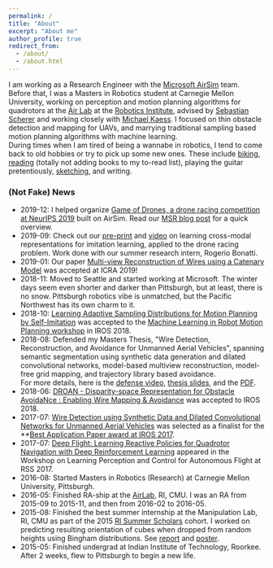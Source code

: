 ```yaml
---
permalink: /
title: "About"
excerpt: "About me"
author_profile: true
redirect_from: 
  - /about/
  - /about.html
---
```


I am working as a Research Engineer with the [Microsoft AirSim](https://github.com/microsoft/airsim/) team.    
Before that, I was a Masters in Robotics student at Carnegie Mellon University, working on perception and motion planning algorithms for quadrotors at the [Air Lab](theairlab.org) at the [Robotics Institute](https://www.ri.cmu.edu), advised by [Sebastian Scherer](https://www.ri.cmu.edu/ri-faculty/sebastian-scherer/) and working closely with [Michael Kaess](http://frc.ri.cmu.edu/~kaess/). 
I focused on thin obstacle detection and mapping for UAVs, and marrying traditional sampling based motion planning algorithms with machine learning.    
During times when I am tired of being a wannabe in robotics, I tend to come back to old hobbies or try to pick up some new ones. 
These include [biking](https://www.strava.com/athletes/4053560), [reading](https://www.goodreads.com/user/show/20408058-ratnesh-madaan) (totally not adding books to my to-read list), playing the guitar pretentiously, [sketching](http://madratman.deviantart.com/gallery), and writing. 

### (Not Fake) News 
- 2019-12: I helped organize [Game of Drones, a drone racing competition at NeurIPS 2019](https://microsoft.github.io/AirSim-NeurIPS2019-Drone-Racing/index.html) built on AirSim.
Read our [MSR blog post](https://www.microsoft.com/en-us/research/blog/game-of-drones-at-neurips-2019-simulation-based-drone-racing-competition-built-on-airsim/?OCID=msr_blog_gameofdrones_neurips_fb) for a quick overview. 
- 2019-09: Check out our [pre-print](https://arxiv.org/abs/1909.06993) and [video](https://www.youtube.com/watch?v=aSugOL0qI44&feature=youtu.be) on learning cross-modal representations for imitation learning, applied to the drone racing problem. Work done with our summer research intern, Rogerio Bonatti. 
- 2019-01: Our paper [Multi-view Reconstruction of Wires using a Catenary Model](https://www.ri.cmu.edu/publications/multi-view-reconstruction-of-wires-using-a-catenary-model-2/) was accepted at ICRA 2019!
- 2018-11: Moved to Seattle and started working at Microsoft. The winter days seem even shorter and darker than Pittsburgh, but at least, there is no snow. Pittsburgh robotics vibe is unmatched, but the Pacific Northwest has its own charm to it. 
- 2018-10: [Learning Adaptive Sampling Distributions for Motion Planning by Self-Imitation](https://personalrobotics.cs.washington.edu/workshops/mlmp2018/assets/docs/20_CameraReadySubmission_learn2sample_iros_extended_abstract_compressed.pdf) was accepted to the [Machine Learning in Robot Motion Planning workshop](https://personalrobotics.cs.washington.edu/workshops/mlmp2018/) in IROS 2018. 
- 2018-08: Defended my Masters Thesis, "Wire Detection, Reconstruction, and Avoidance for Unmanned Aerial Vehicles", spanning semantic segmentation using synthetic data generation and dilated convolutional networks, model-based multiview reconstruction, model-free grid mapping, and trajectory library based avoidance.   
For more details, here is the [defense video](https://youtu.be/hcBduruWLp8), [thesis slides](https://docs.google.com/presentation/d/1U0Kb8G4NeIRWEB-_JExFZJwF_xmySf0iUt6d9S42jQ4/edit?usp=sharing), and the [PDF](https://www.ri.cmu.edu/publications/wire-detection-reconstruction-andavoidance-for-unmanned-aerial-vehicles/). 
- 2018-06: [DROAN - Disparity-space Representation for Obstacle AvoidaNce : Enabling Wire Mapping & Avoidance](https://www.ri.cmu.edu/publications/droan-disparity-space-representation-for-obstacle-avoidance-enabling-wire-mapping-avoidance/) was accepted to IROS 2018. 
- 2017-07: [Wire Detection using Synthetic Data and Dilated Convolutional Networks for Unmanned Aerial Vehicles](https://www.ri.cmu.edu/publications/wire-detection-using-synthetic-data-and-dilated-convolutional-networks-for-unmanned-aerial-vehicles/) was selected as a finalist for the **[Best Application Paper award at IROS 2017](https://www.iros2017.org/program/award-winners).
- 2017-07: [Deep Flight: Learning Reactive Policies for Quadrotor Navigation with Deep Reinforcement Learning](https://ratneshmadaan.github.io/files/deep_flight.pdf) appeared in the  Workshop on Learning Perception and Control for Autonomous Flight at RSS 2017. 
- 2016-08: Started Masters in Robotics (Research) at Carnegie Mellon University, Pittsburgh. 
- 2016-05: Finished RA-ship at the [AirLab](http://theairlab.org/), RI, CMU. I was an RA from 2015-09 to 2015-11, and then from 2016-02 to 2016-05.
- 2015-08: Finished the best summer internship at the Manipulation Lab, RI, CMU as part of the 2015 [RI Summer Scholars](riss.ri.cmu.edu) cohort. I worked on predicting resulting orientation of cubes when dropped from random heights using Bingham distributions. See [report](https://riss.ri.cmu.edu/wp-content/uploads/2015/12/Journal-RISS2015.pdf#page=75) and [poster](https://riss.ri.cmu.edu/wp-content/uploads/2016/01/Ratnesh_Madaan_RISS_poster.pdf). 
- 2015-05: Finished undergrad at Indian Institute of Technology, Roorkee. After 2 weeks, flew to Pittsburgh to begin a new life. 
<!-- Apart from that, I've worked on a few [projects](https://ratneshmadaan.github.io/projects/).  -->

<!-- Prior to this, I worked as an Research Associate I in the Air Lab for a cumulative of 6 months in 2015-2016.
Before that, in summer 2015, I was a Robotics Institute Summer Scholar in the Manipulation Lab, under Erol Sahin and Robbie Paolini, on predicting the outcome of manipulative actions, before intuitive physics became mainstream. 
 --><!-- I also have worked as a Google Summer of Code student with ROS-Industrial, on writing a library which utilizes OMPL for free space planning and the Descartes library for planning in constrained spaces.  -->
<!-- I graduated with a B.Tech. in Mechanical Engineering from Indian Institute of Technology Roorkee in 2015.  -->

<!-- During times when I am tired of being a wannabe in robotics, I tend to come back to old hobbies or try to pick up some new ones. 
These include [biking](https://www.strava.com/athletes/4053560), [reading](https://www.goodreads.com/user/show/20408058-ratnesh-madaan) (totally not adding books to my to-read list), playing the guitar and piano, [sketching](http://madratman.deviantart.com/gallery), and [writing](https://madratman.quora.com). 

If any of this interests you, feel me to contact me at ratneshm@andrew.cmu.edu.
 -->
<!-- Selected Projects
======
 -->
